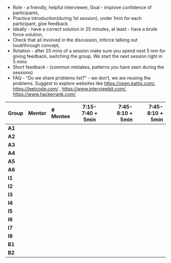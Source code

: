 * Role - a friendly, helpful interviewer, Goal - improve confidence of participants,
* Practice introduction(during 1st session), under 1min for each participant, give feedback
* Ideally - have a correct solution in 25 minutes, at least - have a brute force solution,
* Check that all involved in the discussion, Inforce talking out loud/through concept,
* Rotation - after 25 mins of a session make sure you spend next 5 min for giving feedback, switching the group. We start the next session right in 5 mins
* Short feedback - (common mistakes, patterns you have seen during the sessions)
* FAQ - “Do we share problems list?” - we don’t, we are reusing the problems. Suggest to explore websites like https://open.kattis.com/,  https://leetcode.com/ , https://www.interviewbit.com/, https://www.hackerrank.com/ 

| Group  | Mentor         | # Mentee  | 7:15-7:40 + 5min | 7:45-8:10 + 5min | 7:45-8:10 + 5min |
|:------ | :------------- | :-------- | :--------------: | ---------------: | ---------------: |
| **A1** |                |           |                  |                  |                  |
| **A2** |                |           |                  |                  |                  |
| **A3** |                |           |                  |                  |                  |
| **A4** |                |           |                  |                  |                  |
| **A5** |                |           |                  |                  |                  |
| **A6** |                |           |                  |                  |                  |
| **I1** |                |           |                  |                  |                  |
| **I2** |                |           |                  |                  |                  |
| **I3** |                |           |                  |                  |                  |
| **I4** |                |           |                  |                  |                  |
| **I5** |                |           |                  |                  |                  |
| **I6** |                |           |                  |                  |                  |
| **I7** |                |           |                  |                  |                  |
| **I8** |                |           |                  |                  |                  |
| **B1** |                |           |                  |                  |                  |
| **B2** |                |           |                  |                  |                  |
